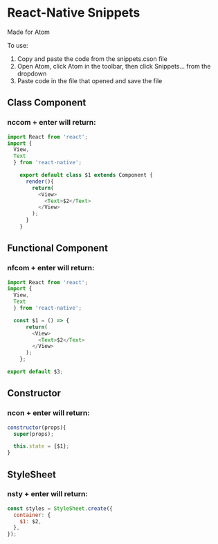 # React-Native Snippets

Made for Atom

To use:
1. Copy and paste the code from the snippets.cson file
2. Open Atom, click Atom in the toolbar, then click Snippets... from the dropdown
3. Paste code in the file that opened and save the file

## Class Component
### nccom + enter will return:
```javascript
import React from 'react';
import {
  View,
  Text
  } from 'react-native';

    export default class $1 extends Component {
      render(){
        return(
          <View>
            <Text>$2</Text>
          </View>
        );
      }
    }
```
## Functional Component
### nfcom + enter will return:
```javascript
import React from 'react';
import {
  View,
  Text
  } from 'react-native';

  const $1 = () => {
      return(
        <View>
          <Text>$2</Text>
        </View>
      );
    };

export default $3;
```
## Constructor
### ncon + enter will return:
```javascript
constructor(props){
  super(props);

  this.state = {$1};
}
```
## StyleSheet
### nsty + enter will return:
```javascript
const styles = StyleSheet.create({
  container: {
    $1: $2,
  },
});
```
